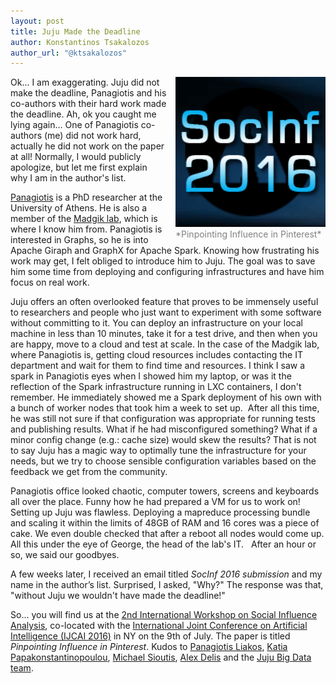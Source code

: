 ```yaml
---
layout: post
title: Juju Made the Deadline
author: Konstantinos Tsakalozos
author_url: "@ktsakalozos"
---
```


<span style="float: right; margin-left: 1em; width: 240px; color: #808080;">
<img src="img/2016-socinf.png" /><br/>
*Pinpointing Influence in Pinterest*
</span>

Ok... I am exaggerating. Juju did not make the deadline, Panagiotis and
his co-authors with their hard work made the deadline. Ah, ok you caught
me lying again... One of Panagiotis co-authors (me) did not work hard,
actually he did not work on the paper at all! Normally, I would publicly
apologize, but let me first explain why I am in the author's list.

[Panagiotis](http://cgi.di.uoa.gr/~grad0990/)
is a PhD researcher at the University of Athens.
He is also a member of the [Madgik lab](http://www.madgik.di.uoa.gr/),
which is where I know him from.
Panagiotis is interested in Graphs, so he is into Apache Giraph and
GraphX for Apache Spark. Knowing how frustrating his work may get,
I felt obliged to introduce him to Juju. The goal was to save him some
time from deploying and configuring infrastructures and have him focus
on real work.

<script async src="https://assets.ubuntu.com/v1/juju-cards-v1.3.0.js"></script>
<div class="juju-card" data-id="apache-processing-mapreduce"></div>

Juju offers an often overlooked feature that proves to be immensely
useful to researchers and people who just want to experiment with some
software without committing to it. You can deploy an infrastructure on
your local machine in less than 10 minutes, take it for a test drive, and
then when you are happy, move to a cloud and test at scale. In the case
of the Madgik lab, where Panagiotis is, getting cloud resources includes
contacting the IT department and wait for them to find time and resources.
I think I saw a spark in Panagiotis eyes when I showed him my laptop,
or was it the reflection of the Spark infrastructure running in LXC containers,
I don't remember. He immediately showed me a Spark deployment of his own with a
bunch of worker nodes that took him a week to set up.  After all this time,
he was still not sure if that configuration was appropriate for running
tests and publishing results. What if he had misconfigured something?
What if a minor config change (e.g.: cache size) would skew the results?
That is not to say Juju has a magic way to optimally tune the infrastructure
for your needs, but we try to choose sensible configuration variables based
on the feedback we get from the community.

Panagiotis office looked chaotic, computer towers, screens and keyboards all
over the place. Funny how he had prepared a VM for us to work on! Setting up
Juju was flawless. Deploying a mapreduce processing bundle and scaling it
within the limits of 48GB of RAM and 16 cores was a piece of cake. We even
double checked that after a reboot all nodes would come up. All this under
the eye of George, the head of the lab's IT.  
After an hour or so, we said our goodbyes.

A few weeks later, I received an email titled *SocInf 2016 submission*
and my name in the author’s list. Surprised, I asked, "Why?" The response
was that, "without Juju we wouldn't have made the deadline!"

So... you will find us at the [2nd International Workshop on
Social Influence Analysis](http://socinf2016.isistan.unicen.edu.ar/),
co-located with the [International Joint Conference
on Artificial Intelligence (IJCAI 2016)](http://ijcai-16.org/index.php/welcome/view/home)
in NY on the 9th of July.  The paper is titled *Pinpointing Influence in Pinterest*.
Kudos to [Panagiotis Liakos](http://cgi.di.uoa.gr/~grad0990/),
[Katia Papakonstantinopoulou](http://cgi.di.uoa.gr/~katia/),
[Michael Sioutis](http://cgi.di.uoa.gr/~sioutis/),
[Alex Delis](http://cgi.di.uoa.gr/~ad/) and the
[Juju Big Data team](https://jujucharms.com/big-data).
